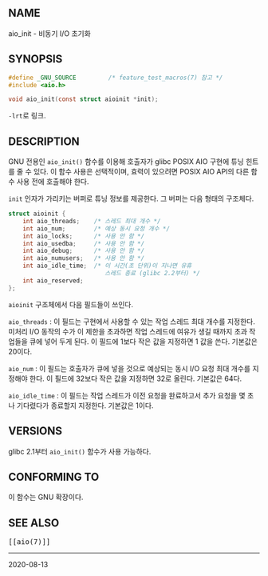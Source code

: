 ## NAME

aio_init - 비동기 I/O 초기화

## SYNOPSIS

```c
#define _GNU_SOURCE         /* feature_test_macros(7) 참고 */
#include <aio.h>

void aio_init(const struct aioinit *init);
```

`-lrt`로 링크.

## DESCRIPTION

GNU 전용인 `aio_init()` 함수를 이용해 호출자가 glibc POSIX AIO 구현에 튜닝 힌트를 줄 수 있다. 이 함수 사용은 선택적이며, 효력이 있으려면 POSIX AIO API의 다른 함수 사용 전에 호출해야 한다.

`init` 인자가 가리키는 버퍼로 튜닝 정보를 제공한다. 그 버퍼는 다음 형태의 구조체다.

```c
struct aioinit {
    int aio_threads;    /* 스레드 최대 개수 */
    int aio_num;        /* 예상 동시 요청 개수 */
    int aio_locks;      /* 사용 안 함 */
    int aio_usedba;     /* 사용 안 함 */
    int aio_debug;      /* 사용 안 함 */
    int aio_numusers;   /* 사용 안 함 */
    int aio_idle_time;  /* 이 시간(초 단위)이 지나면 유휴
                           스레드 종료 (glibc 2.2부터) */
    int aio_reserved;
};
```

`aioinit` 구조체에서 다음 필드들이 쓰인다.

`aio_threads`
:   이 필드는 구현에서 사용할 수 있는 작업 스레드 최대 개수를 지정한다. 미처리 I/O 동작의 수가 이 제한을 초과하면 작업 스레드에 여유가 생길 때까지 초과 작업들을 큐에 넣어 두게 된다. 이 필드에 1보다 작은 값을 지정하면 1 값을 쓴다. 기본값은 20이다.

`aio_num`
:   이 필드는 호출자가 큐에 넣을 것으로 예상되는 동시 I/O 요청 최대 개수를 지정해야 한다. 이 필드에 32보다 작은 값을 지정하면 32로 올린다. 기본값은 64다.

`aio_idle_time`
:   이 필드는 작업 스레드가 이전 요청을 완료하고서 추가 요청을 몇 초나 기다렸다가 종료할지 지정한다. 기본값은 1이다.

## VERSIONS

glibc 2.1부터 `aio_init()` 함수가 사용 가능하다.

## CONFORMING TO

이 함수는 GNU 확장이다.

## SEE ALSO

<tt>[[aio(7)]]</tt>

----

2020-08-13
